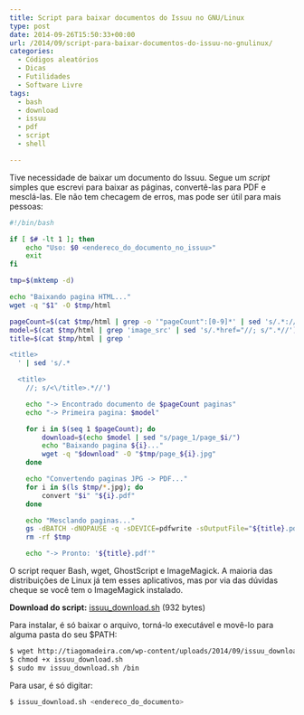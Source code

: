 ```yaml
---
title: Script para baixar documentos do Issuu no GNU/Linux
type: post
date: 2014-09-26T15:50:33+00:00
url: /2014/09/script-para-baixar-documentos-do-issuu-no-gnulinux/
categories:
  - Códigos aleatórios
  - Dicas
  - Futilidades
  - Software Livre
tags:
  - bash
  - download
  - issuu
  - pdf
  - script
  - shell

---
```

Tive necessidade de baixar um documento do Issuu. Segue um _script_ simples que escrevi para baixar as páginas, convertê-las para PDF e mesclá-las. Ele não tem checagem de erros, mas pode ser útil para mais pessoas:

```bash
#!/bin/bash

if [ $# -lt 1 ]; then
    echo "Uso: $0 <endereco_do_documento_no_issuu>"
    exit
fi

tmp=$(mktemp -d)

echo "Baixando pagina HTML..."
wget -q "$1" -O $tmp/html

pageCount=$(cat $tmp/html | grep -o '"pageCount":[0-9]*' | sed 's/.*://')
model=$(cat $tmp/html | grep 'image_src' | sed 's/.*href="//; s/".*//')
title=$(cat $tmp/html | grep '

<title>
  ' | sed 's/.*

  <title>
    //; s/<\/title>.*//')

    echo "-> Encontrado documento de $pageCount paginas"
    echo "-> Primeira pagina: $model"

    for i in $(seq 1 $pageCount); do
        download=$(echo $model | sed "s/page_1/page_$i/")
        echo "Baixando pagina ${i}..."
        wget -q "$download" -O "$tmp/page_${i}.jpg"
    done

    echo "Convertendo paginas JPG -> PDF..."
    for i in $(ls $tmp/*.jpg); do
        convert "$i" "${i}.pdf"
    done

    echo "Mesclando paginas..."
    gs -dBATCH -dNOPAUSE -q -sDEVICE=pdfwrite -sOutputFile="${title}.pdf" $tmp/page_*.pdf
    rm -rf $tmp

    echo "-> Pronto: '${title}.pdf'"
```


O script requer Bash, wget, GhostScript e ImageMagick. A maioria das distribuições de Linux já tem esses aplicativos, mas por via das dúvidas cheque se você tem o ImageMagick instalado.

**Download do script:** <a href="http://tiagomadeira.com/wp-content/uploads/2014/09/issuu_download.sh">issuu_download.sh</a> (932 bytes)

Para instalar, é só baixar o arquivo, torná-lo executável e movê-lo para alguma pasta do seu $PATH:

```bash
$ wget http://tiagomadeira.com/wp-content/uploads/2014/09/issuu_download.sh
$ chmod +x issuu_download.sh
$ sudo mv issuu_download.sh /bin
```

Para usar, é só digitar:

```bash
$ issuu_download.sh <endereco_do_documento>
```
